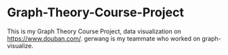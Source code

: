 # Graph-Theory-Course-Project
This is my Graph Theory Course Project, data visualization on https://www.douban.com/. gerwang is my teammate who worked on graph-visualize.
